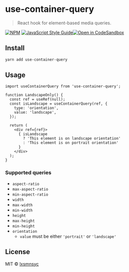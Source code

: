 # use-container-query

> React hook for element-based media queries.

[![NPM](https://img.shields.io/npm/v/use-container-query.svg)](https://www.npmjs.com/package/use-container-query) [![JavaScript Style Guide](https://badgen.net/badge/code%20style/airbnb/ff5a5f?icon=airbnb)](https://github.com/airbnb/javascript)[![Open in CodeSandbox](https://img.shields.io/badge/Open%20in-CodeSandbox-blue?style=flat-square&logo=codesandbox)](https://codesandbox.io/s/github/LXSMNSYC/use-container-query/tree/main/example)

## Install

```bash
yarn add use-container-query
```

## Usage

```tsx
import useContainerQuery from 'use-container-query';

function LandscapeOnly() {
  const ref = useRef(null);
  const isLandscape = useContainerQuery(ref, {
    type: 'orientation',
    value: 'landscape',
  });

  return (
    <div ref={ref}>
      { isLandscape
        ? 'This element is on landscape orientation'
        : 'This element is on portrait orientation'
      }
    </div>
  );
}
```

### Supported queries

- `aspect-ratio`
- `max-aspect-ratio`
- `min-aspect-ratio`
- `width`
- `max-width`
- `min-width`
- `height`
- `max-height`
- `min-height`
- `orientation`
  - `value` must be either `'portrait'` or `'landscape'`

## License

MIT © [lxsmnsyc](https://github.com/lxsmnsyc)
